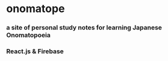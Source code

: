 # onomatope

### a site of personal study notes for learning Japanese Onomatopoeia


### React.js & Firebase
